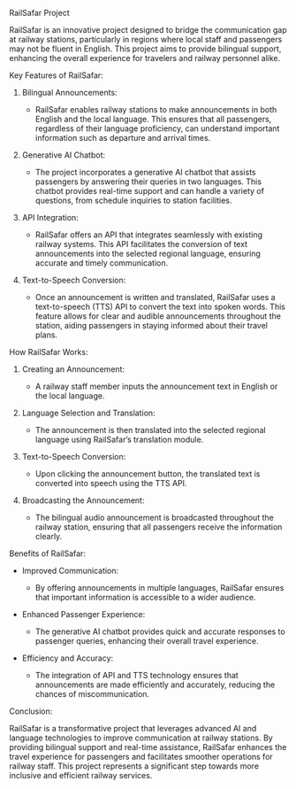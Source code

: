 RailSafar Project 

RailSafar is an innovative project designed to bridge the communication gap at railway stations, particularly in regions where local staff and passengers may not be fluent in English. This project aims to provide bilingual support, enhancing the overall experience for travelers and railway personnel alike.

Key Features of RailSafar:

1. Bilingual Announcements:
   - RailSafar enables railway stations to make announcements in both English and the local language. This ensures that all passengers, regardless of their language proficiency, can understand important information such as departure and arrival times.

2. Generative AI Chatbot:
   - The project incorporates a generative AI chatbot that assists passengers by answering their queries in two languages. This chatbot provides real-time support and can handle a variety of questions, from schedule inquiries to station facilities.

3. API Integration:
   - RailSafar offers an API that integrates seamlessly with existing railway systems. This API facilitates the conversion of text announcements into the selected regional language, ensuring accurate and timely communication.

4. Text-to-Speech Conversion:
   - Once an announcement is written and translated, RailSafar uses a text-to-speech (TTS) API to convert the text into spoken words. This feature allows for clear and audible announcements throughout the station, aiding passengers in staying informed about their travel plans.

How RailSafar Works:

1. Creating an Announcement:
   - A railway staff member inputs the announcement text in English or the local language.

2. Language Selection and Translation:
   - The announcement is then translated into the selected regional language using RailSafar’s translation module.

3. Text-to-Speech Conversion:
   - Upon clicking the announcement button, the translated text is converted into speech using the TTS API.

4. Broadcasting the Announcement:
   - The bilingual audio announcement is broadcasted throughout the railway station, ensuring that all passengers receive the information clearly.

Benefits of RailSafar:

- Improved Communication:
  - By offering announcements in multiple languages, RailSafar ensures that important information is accessible to a wider audience.

- Enhanced Passenger Experience:
  - The generative AI chatbot provides quick and accurate responses to passenger queries, enhancing their overall travel experience.

- Efficiency and Accuracy:
  - The integration of API and TTS technology ensures that announcements are made efficiently and accurately, reducing the chances of miscommunication.

Conclusion:

RailSafar is a transformative project that leverages advanced AI and language technologies to improve communication at railway stations. By providing bilingual support and real-time assistance, RailSafar enhances the travel experience for passengers and facilitates smoother operations for railway staff. This project represents a significant step towards more inclusive and efficient railway services.
